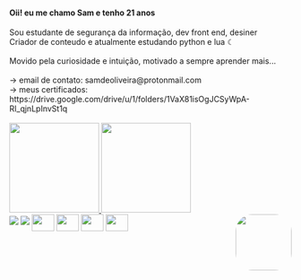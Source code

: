 <h4> Oii! eu me chamo Sam e tenho 21 anos </h4>
Sou estudante de segurança da informação, dev front end, desiner <br>
Criador de conteudo e atualmente estudando python e lua ☾ <br><br>
Movido pela curiosidade e intuição, motivado a sempre aprender mais... <br><br>
-> email de contato: samdeoliveira@protonmail.com <br>
-> meus certificados: https://drive.google.com/drive/u/1/folders/1VaX81isOgJCSyWpA-RI_qjnLpInvSt1q
<br><br>
<div>
  <a href="https://github.com/SamDeOliveira">
  <img height="160em" src="https://github-readme-stats.vercel.app/api?username=SamDeOliveira&show_icons=true&theme=radical&include_all_commits=true&count_private=true"/>
  <img height="160em" src="https://github-readme-stats.vercel.app/api/top-langs/?username=SamDeOliveira&layout=compact&langs_count=7&theme=radical"/> <br>
 <a href="https://www.youtube.com/@drakendolinux" target="_blank"><img src="https://img.shields.io/badge/YouTube-FF0000?style=for-the-badge&logo=youtube&logoColor=white" target="_blank"></a>
  <a href="https://instagram.com/melo_0liveira/" target="_blank"><img src="https://img.shields.io/badge/-Instagram-%23E4405F?style=for-the-badge&logo=instagram&logoColor=white" target="_blank"></a> 
    
  <img align="center" height="30" width="40" src="https://cdn.jsdelivr.net/gh/devicons/devicon/icons/html5/html5-original-wordmark.svg">
    <img align="center" height="30" width="40" src="https://cdn.jsdelivr.net/gh/devicons/devicon/icons/python/python-original-wordmark.svg">
  <img align="center" height="30" width="40" src="https://cdn.jsdelivr.net/gh/devicons/devicon/icons/photoshop/photoshop-plain.svg">
  <img align="center" height="30" width="40" src="https://cdn.jsdelivr.net/gh/devicons/devicon/icons/linux/linux-original.svg">
 <img align="right" width="100" height="100" style="border-radius:30px;" src="https://i.imgflip.com/70rn7t.gif">

<!---
SamDeOliveira/SamDeOliveira is a ✨ special ✨ repository because its `README.md` (this file) appears on your GitHub profile.
You can click the Preview link to take a look at your changes.
--->

